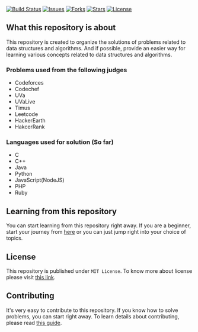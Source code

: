 [![Build Status](https://img.shields.io/circleci/build/gh/reyadussalahin/problem-solving/main?style=flat-square)](https://circleci.com/gh/reyadussalahin/problem-solving/tree/master)
[![Issues](https://img.shields.io/github/issues/reyadussalahin/problem-solving?style=flat-square&color=blue)](https://github.com/reyadussalahin/problem-solving/issues)
[![Forks](https://img.shields.io/github/forks/reyadussalahin/problem-solving?style=flat-square&color=purple)](https://github.com/reyadussalahin/problem-solving/network/members)
[![Stars](https://img.shields.io/github/stars/reyadussalahin/problem-solving?style=flat-square)](https://github.com/reyadussalahin/problem-solving/stargazers)
[![License](https://img.shields.io/github/license/reyadussalahin/problem-solving?color=teal&style=flat-square)](https://github.com/reyadussalahin/problem-solving/blob/master/LICENSE)


## What this repository is about
This repository is created to organize the solutions of problems related to data structures and algorithms. And if possible, provide an easier way for learning various concepts related to data structures and algorithms.


### Problems used from the following judges
 - Codeforces
 - Codechef
 - UVa
 - UVaLive
 - Timus
 - Leetcode
 - HackerEarth
 - HakcerRank


### Languages used for solution (So far)
 - C
 - C++
 - Java
 - Python
 - JavaScript(NodeJS)
 - PHP
 - Ruby


## Learning from this repository
You can start learning from this repository right away. If you are a beginner, start your journey from [here](LEARNING/contents/README.md) or you can just jump right into your choice of topics.

## License
This repository is published under `MIT License`. To know more about license please visit [this link](https://github.com/reyadussalahin/problem-solving/blob/main/LICENSE).

## Contributing
It's very easy to contribute to this repository. If you know how to solve problems, you can start right away. To learn details about contributing, please read [this guide](https://github.com/reyadussalahin/problem-solving/blob/main/.github/CONTRIBUTING.md).
